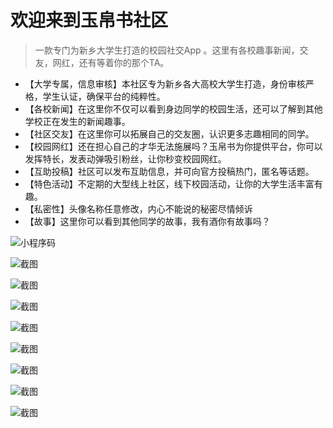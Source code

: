 # 欢迎来到玉帛书社区
> 一款专门为新乡大学生打造的校园社交App 。这里有各校趣事新闻，交友，网红，还有等着你的那个TA​。

+ 【大学专属，信息审核】本社区专为新乡各大高校大学生打造，身份审核严格，学生认证，确保平台的纯粹性。
+ 【各校新闻】在这里你不仅可以看到身边同学的校园生活，还可以了解到其他学校正在发生的新闻趣事。
+ 【社区交友】在这里你可以拓展自己的交友圈，认识更多志趣相同的同学。
+ 【校园网红】还在担心自己的才华无法施展吗？玉帛书为你提供平台，你可以发挥特长，发表动弹吸引粉丝，让你秒变校园网红。
+ 【互助投稿】社区可以发布互助信息，并可向官方投稿热门，匿名等话题。
+ 【特色活动】不定期的大型线上社区，线下校园活动，让你的大学生活丰富有趣。
+ 【私密性】头像名称任意修改，内心不能说的秘密尽情倾诉
+ 【故事】这里你可以看到其他同学的故事，我有酒你有故事吗？

![小程序码](https://www.wutuobangxinyougou.com/public/images/qr.jpg)

![截图](https://www.wutuobangxinyougou.com/public/images/screenshot/1.jpeg)

![截图](https://www.wutuobangxinyougou.com/public/images/screenshot/2.jpeg)

![截图](https://www.wutuobangxinyougou.com/public/images/screenshot/3.jpeg)

![截图](https://www.wutuobangxinyougou.com/public/images/screenshot/4.jpeg)

![截图](https://www.wutuobangxinyougou.com/public/images/screenshot/5.jpeg)

![截图](https://www.wutuobangxinyougou.com/public/images/screenshot/6.jpeg)

![截图](https://www.wutuobangxinyougou.com/public/images/screenshot/7.jpeg)

![截图](https://www.wutuobangxinyougou.com/public/images/screenshot/8.jpeg)